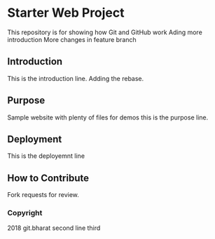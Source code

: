 # Starter Web Project

This repository is for showing how Git and GitHub work
Ading more introduction
More changes in feature branch

## Introduction

This is the introduction line. Adding the rebase.

## Purpose

Sample website with plenty of files for demos
this is the purpose line.

## Deployment

This is the deployemnt line

## How to Contribute

Fork requests for review.

### Copyright

2018 git.bharat
second line
third
